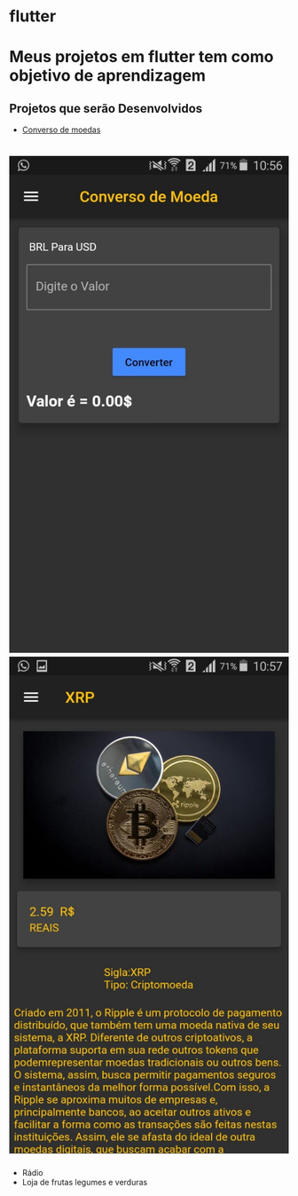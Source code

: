 # flutter
<h1>Meus projetos em flutter tem como objetivo de aprendizagem</h1>

## Projetos que serão Desenvolvidos 

- [Converso de moedas](https://github.com/sigismundo03/Projetos-/tree/main/conversordemoedas)
<h1><img src = "./images/1.jpeg">
<br>
<img src = "./images/3.jpeg">
</h1>

- Rádio
- Loja de frutas legumes e verduras


